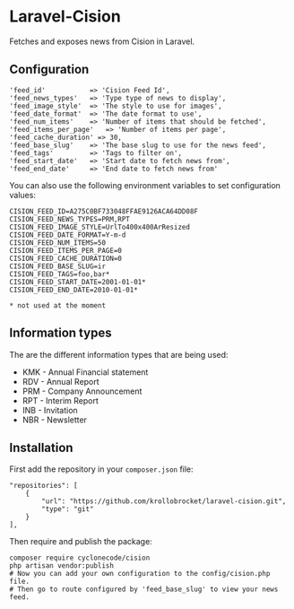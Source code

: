 # Laravel-Cision

Fetches and exposes news from Cision in Laravel.

## Configuration

    'feed_id'           => 'Cision Feed Id',
    'feed_news_types'   => 'Type type of news to display',
    'feed_image_style'  => 'The style to use for images',
    'feed_date_format'  => 'The date format to use',
    'feed_num_items'    => 'Number of items that should be fetched',
    'feed_items_per_page'   => 'Number of items per page',
    'feed_cache_duration' => 30,
    'feed_base_slug'    => 'The base slug to use for the news feed',
    'feed_tags'         => 'Tags to filter on',
    'feed_start_date'   => 'Start date to fetch news from',
    'feed_end_date'     => 'End date to fetch news from'

You can also use the following environment variables to set configuration values:

    CISION_FEED_ID=A275C0BF733048FFAE9126ACA64DD08F
    CISION_FEED_NEWS_TYPES=PRM,RPT
    CISION_FEED_IMAGE_STYLE=UrlTo400x400ArResized
    CISION_FEED_DATE_FORMAT=Y-m-d
    CISION_FEED_NUM_ITEMS=50
    CISION_FEED_ITEMS_PER_PAGE=0
    CISION_FEED_CACHE_DURATION=0
    CISION_FEED_BASE_SLUG=ir
    CISION_FEED_TAGS=foo,bar*
    CISION_FEED_START_DATE=2001-01-01*
    CISION_FEED_END_DATE=2010-01-01*

    * not used at the moment

## Information types

The are the different information types that are being used:

- KMK - Annual Financial statement
- RDV - Annual Report
- PRM - Company Announcement
- RPT - Interim Report
- INB - Invitation
- NBR - Newsletter

## Installation

First add the repository in your `composer.json` file:

    "repositories": [
        {
            "url": "https://github.com/krollobrocket/laravel-cision.git",
            "type": "git"
        }
    ],

Then require and publish the package:

    composer require cyclonecode/cision
    php artisan vendor:publish
    # Now you can add your own configuration to the config/cision.php file.
    # Then go to route configured by 'feed_base_slug' to view your news feed.
